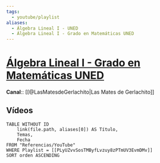 ```yaml
---
tags:
  - youtube/playlist
aliases:
  - Álgebra Lineal I - UNED
  - Álgebra Lineal I - Grado en Matemáticas UNED
---
```

# [Álgebra Lineal I - Grado en Matemáticas UNED](https://www.youtube.com/playlist?list=PLyUZvvSosTMByfLvzuy8zPTmUV3EvmDMv)
**Canal**:: [[@LasMatesdeGerlachito|Las Mates de Gerlachito]]

## Vídeos
```dataview
TABLE WITHOUT ID
    link(file.path, aliases[0]) AS Título,
    Temas,
    Fecha    
FROM "Referencias/YouTube"
WHERE Playlist = [[PLyUZvvSosTMByfLvzuy8zPTmUV3EvmDMv]]
SORT orden ASCENDING
```
